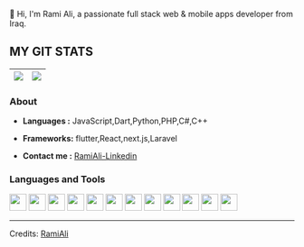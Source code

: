 

👋 Hi, I'm Rami Ali, a passionate full stack web & mobile apps developer from Iraq.

 ## MY GIT STATS
<img src="https://github-readme-stats.vercel.app/api?username=ramiali1998&&show_icons=true&count_private=true&theme=radical"/>|<img src="https://github-readme-streak-stats.herokuapp.com/?user=ramiali1998&theme=radical"/>|
|---|---|
### About

-  **Languages :**  JavaScript,Dart,Python,PHP,C#,C++
-  **Frameworks:**  flutter,React,next.js,Laravel

-  **Contact me :** [RamiAli-Linkedin](https://www.linkedin.com/in/rami-ali1998)




### Languages and Tools

<code><img height="30" src="https://upload.wikimedia.org/wikipedia/commons/thumb/d/d9/Node.js_logo.svg/1200px-Node.js_logo.svg.png"></code>
<code><img height="30" src="https://upload.wikimedia.org/wikipedia/commons/thumb/9/99/Unofficial_JavaScript_logo_2.svg/480px-Unofficial_JavaScript_logo_2.svg.png"></code>
<code><img height="30" src="https://upload.wikimedia.org/wikipedia/commons/thumb/4/4c/Typescript_logo_2020.svg/1200px-Typescript_logo_2020.svg.png"></code>
<code><img height="30" src="https://w7.pngwing.com/pngs/649/174/png-transparent-dart-google-developers-flutter-android-darts-text-logo-web-application.png"></code>
<code><img height="30" src="https://upload.wikimedia.org/wikipedia/commons/thumb/a/a7/React-icon.svg/1280px-React-icon.svg.png"></code>
<code><img height="30" src="https://miro.medium.com/max/512/1*9U1toerFxB8aiFRreLxEUQ.png"></code>
<code><img height="30" src="https://techfars.com/wp-content/uploads/2020/07/meetup-php-joinville.jpg"></code>
<code><img height="30" src="https://upload.wikimedia.org/wikipedia/commons/thumb/1/18/ISO_C%2B%2B_Logo.svg/1200px-ISO_C%2B%2B_Logo.svg.png"></code>
<code><img height="30" src="https://img2.arabpng.com/20180831/iua/kisspng-c-programming-language-logo-microsoft-visual-stud-atlas-portfolio-5b89919299aab1.1956912415357423546294.jpg"></code>
<code><img height="30" src="https://img2.arabpng.com/20180831/iua/kisspng-c-programming-language-logo-microsoft-visual-stud-atlas-portfolio-5b89919299aab1.1956912415357423546294.jpg"></code>
<code><img height="30" src="https://logowik.com/content/uploads/images/flutter5786.jpg"></code>
<code><img height="30" src="https://cdn.worldvectorlogo.com/logos/laravel-1.svg"></code>




-----
Credits: [RamiAli](https://github.com/ramiali1998)
